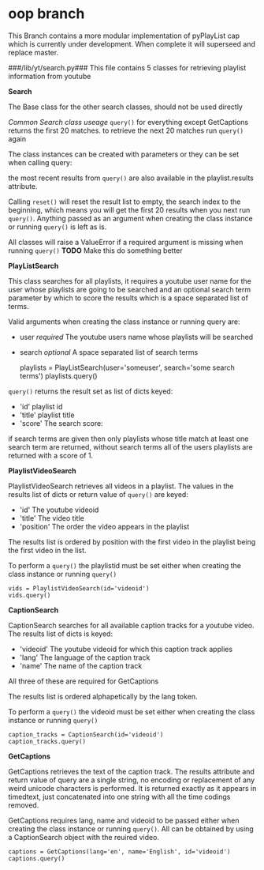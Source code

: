oop branch
==========

This Branch contains a more modular implementation of pyPlayList cap which is
currently under development. When complete it will superseed and replace master.

###/lib/yt/search.py###
This file contains 5 classes for retrieving playlist information from youtube

**Search**

The Base class for the other search classes, should not be used directly

*Common Search class useage*
`query()` for everything except GetCaptions returns the first 20 matches.
to retrieve the next 20 matches run `query()` again

The class instances can be created with parameters or they can be set when
calling query:

the most recent results from `query()` are also available in the 
playlist.results attribute.

Calling `reset()` will reset the result list to empty, the search index to the
beginning, which means you will get the first 20 results when you next run
`query()`. Anything passed as an argument when creating the class instance
or running `query()` is left as is.

All classes will raise a ValueError if a required argument is missing when
running `query()` **TODO** Make this do something better

**PlayListSearch**

This class searches for all playlists, it requires a youtube user name for
the user whose playlists are going to be searched and an optional search
term parameter by which to score the results which is a space separated
list of terms.

Valid arguments when creating the class instance or running query are:

 - user *required* The youtube users name whose playlists will be searched
 - search *optional* A space separated list of search terms

    playlists = PlayListSearch(user='someuser', search='some search terms')
    playlists.query()


`query()` returns the result set as list of dicts keyed:

 - 'id' playlist id
 - 'title' playlist title
 - 'score' The search score:

if search terms are given then only playlists whose title match at least one 
search term are returned, without search terms all of the users playlists are
returned with a score of 1.


**PlaylistVideoSearch**

PlaylistVideoSearch retrieves all videos in a playlist. The values in the
results list of dicts or return value of `query()` are keyed:

 - 'id' The youtube videoid
 - 'title' The video title
 - 'position' The order the video appears in the playlist

The results list is ordered by position with the first video in the playlist
being the first video in the list.

To perform a `query()` the playlistid must be set either when creating the
class instance or running `query()`

    vids = PlaylistVideoSearch(id='videoid')
    vids.query()

**CaptionSearch**

CaptionSearch searches for all available caption tracks for a youtube
video. The results list of dicts is keyed:

 - 'videoid' The youtube videoid for which this caption track applies
 - 'lang' The language of the caption track
 - 'name' The name of the caption track

All three of these are required for GetCaptions

The results list is ordered alphapetically by the lang token.

To perform a `query()` the videoid must be set either when creating the class
instance or running `query()`


    caption_tracks = CaptionSearch(id='videoid')
    caption_tracks.query()

**GetCaptions**

GetCaptions retrieves the text of the caption track. The results attribute
and return value of query are a single string, no encoding or replacement of 
any weird unicode characters is performed. It is returned exactly as it appears
in timedtext, just concatenated into one string with all the time codings removed.

GetCaptions requires lang, name and videoid to be passed either when creating
the class instance or running `query()`. All can be obtained by using a 
CaptionSearch object with the reuired video.


    captions = GetCaptions(lang='en', name='English', id='videoid')
    captions.query()